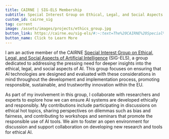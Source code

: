 ```yaml
---
title: CAIRNE | SIG-ELS Membership
subtitle: Special Interest Group on Ethical, Legal, and Social Aspects of AI
custom_id: cairne_sig
tag: current
image: /assets/images/projects/ethics_group.jpg
button_link: https://cairne.eu/sig-els/#:~:text=The%20CAIRNE%20Special%20Interest%20Group%20on%20Ethical%2C%20Legal%20and%20Social,CAIRNE%20community%20and%20the%20public
button_name: Click to Learn More
---
```

I am an active member of the CAIRNE [Special Interest Group on Ethical, Legal, and Social Aspects of Artificial Intelligence](https://cairne.eu/sig-els/#:~:text=The%20CAIRNE%20Special%20Interest%20Group%20on%20Ethical%2C%20Legal%20and%20Social,CAIRNE%20community%20and%20the%20public) (SIG-ELS), a group dedicated to addressing the pressing need for deeper insights into the ethical, legal, and social aspects of AI. This group focuses on ensuring that AI technologies are designed and evaluated with these considerations in mind throughout the development and implementation process, promoting responsible, sustainable, and trustworthy innovation within the EU.

As part of my involvement in this group, I collaborate with researchers and experts to explore how we can ensure AI systems are developed ethically and responsibly. My contributions include participating in discussions on ethical hot topics, sharing perspectives on dilemmas such as bias and fairness, and contributing to workshops and seminars that promote the responsible use of AI tools. We aim to foster an open environment for discussion and support collaboration on developing new research and tools for ethical AI.
